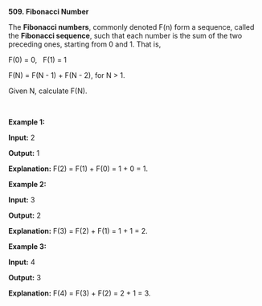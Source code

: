 **509. Fibonacci Number**

The **Fibonacci numbers**, commonly denoted F(n) form a sequence, called the **Fibonacci sequence**, such that each number is the sum of the two preceding ones, starting from 0 and 1. That is,

F(0) = 0,   F(1) = 1

F(N) = F(N - 1) + F(N - 2), for N &gt; 1.

Given N, calculate F(N).

 

**Example 1:**

**Input:** 2

**Output:** 1

**Explanation:** F(2) = F(1) + F(0) = 1 + 0 = 1.

**Example 2:**

**Input:** 3

**Output:** 2

**Explanation:** F(3) = F(2) + F(1) = 1 + 1 = 2.

**Example 3:**

**Input:** 4

**Output:** 3

**Explanation:** F(4) = F(3) + F(2) = 2 + 1 = 3.
